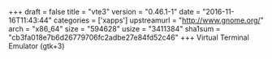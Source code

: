 +++
draft = false
title = "vte3"
version = "0.46.1-1"
date = "2016-11-16T11:43:44"
categories = ['xapps']
upstreamurl = "http://www.gnome.org/"
arch = "x86_64"
size = "594628"
usize = "3411384"
sha1sum = "cb3fa018e7b6d26779706fc2adbe27e84fd52c46"
+++
Virtual Terminal Emulator (gtk+3)